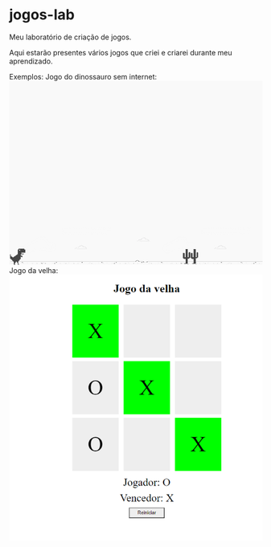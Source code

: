 # jogos-lab

Meu laboratório de criação de jogos.

Aqui estarão presentes vários jogos que criei e criarei durante meu aprendizado.

Exemplos:
Jogo do dinossauro sem internet:
![Exemplo jogo](./assets/example.png)
Jogo da velha:
![Exemplo jogo](./assets/Ganhador.PNG)
